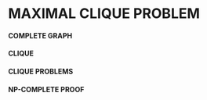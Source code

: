 # MAXIMAL CLIQUE PROBLEM

#### COMPLETE GRAPH
#### CLIQUE
#### CLIQUE PROBLEMS
#### NP-COMPLETE PROOF
